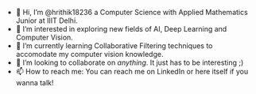 - 👋 Hi, I’m @hrithik18236 a Computer Science with Applied Mathematics Junior at IIIT Delhi.
- 👀 I’m interested in exploring new fields of AI, Deep Learning and Computer Vision.
- 🌱 I’m currently learning Collaborative Filtering techniques to accomodate my computer vision knowledge.
- 💞️ I’m looking to collaborate on *anything*. It just has to be interesting ;)
- 📫 How to reach me: You can reach me on LinkedIn or here itself if you wanna talk!

<!---
hrithik18236/hrithik18236 is a ✨ special ✨ repository because its `README.md` (this file) appears on your GitHub profile.
You can click the Preview link to take a look at your changes.
--->
